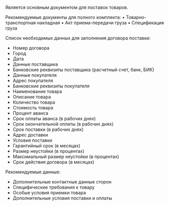 Является основным документом для поставок товаров.

Рекомендуемые документы для полного комплекта:
• Товарно-транспортная накладная
• Акт приема-передачи груза
• Спецификация груза

Список необходимых данных для заполнения договора поставки:

* Номер договора
* Город
* Дата
* Данные поставщика
* Банковские реквизиты поставщика (расчетный счет, банк, БИК)
* Данные покупателя
* Адрес покупателя
* Банковские реквизиты покупателя
* Наименование товара
* Описание товара
* Количество товара
* Стоимость товара
* Процент аванса
* Срок оплаты аванса (в рабочих днях)
* Срок окончательной оплаты (в рабочих днях)
* Срок поставки (в рабочих днях)
* Адрес доставки
* Условия поставки
* Гарантийный срок (в месяцах)
* Размер неустойки (в процентах)
* Максимальный размер неустойки (в процентах)
* Срок действия договора (в месяцах)

Рекомендуемые данные:

* Дополнительные контактные данные сторон
* Специфические требования к товару
* Особые условия приемки товара
* Дополнительные условия поставки и оплаты